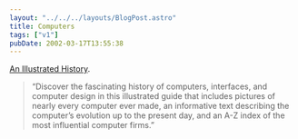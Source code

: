 ```yaml
---
layout: "../../../layouts/BlogPost.astro"
title: Computers
tags: ["v1"]
pubDate: 2002-03-17T13:55:38
---
```


[An Illustrated History][1].

> &#8220;Discover the fascinating history of computers, interfaces, and computer design in this illustrated guide that includes pictures of nearly every computer ever made, an informative text describing the computer&#8217;s evolution up to the present day, and an A-Z index of the most influential computer firms.&#8221;

[1]: http://www.taschen.com/pages/en/catalogue/books/architecture_design/all/facts/02976.htm
